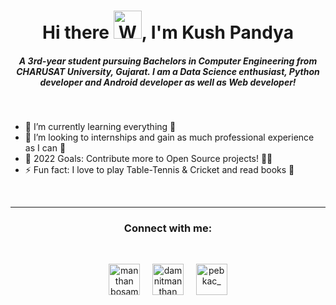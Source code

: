 <h1 align="center">Hi there <img src="https://raw.githubusercontent.com/nixin72/nixin72/master/wave.gif" 
        alt="Waving hand animated gif"
        height="45"
        width="45" />, I'm Kush Pandya</h1>
<h5 align="center">
A 3rd-year student pursuing Bachelors in Computer Engineering from CHARUSAT University, Gujarat. I am a Data Science enthusiast, Python developer and Android developer as well as Web developer!
</h5>
<br>


- 🌱 I’m currently learning everything 🤣
- 👯 I’m looking to internships and gain as much professional experience as I can 🏢
- 🥅 2022 Goals: Contribute more to Open Source projects! 🧑‍💻
- ⚡ Fun fact: I love to play Table-Tennis & Cricket and read books 📖

<br>
<hr>

<h3 align="center">Connect with me:</h3>
<br>
<p align="center">
<a href="https://www.linkedin.com/in/kush-pandya-653ba21b8/" target="blank"><img align="center" src="https://cdn-icons.flaticon.com/png/512/3669/premium/3669739.png?token=exp=1644855198~hmac=21250ce5e14b7eeae8f1c8ca92781f8c" alt="manthan bosamiya" height="50" width="50" /></a>&nbsp;&nbsp;&nbsp;&nbsp;
<a href="mailto:kdpandya02@gmail.com" target="blank"><img align="center" src="https://cdn-icons-png.flaticon.com/512/6244/6244710.png" alt="damnitmanthan" height="50" width="50" /></a> &nbsp;&nbsp;&nbsp;
<a href="https://instagram.com/pebkac_" target="blank"><img align="center" src="https://cdn-icons.flaticon.com/png/512/3670/premium/3670274.png?token=exp=1644855065~hmac=73c1e36f459f6bb5ee7b7c90e58eb119" alt="pebkac_" height="50" width="50" /></a>
</p>

